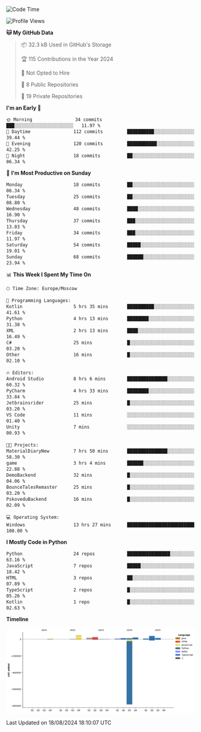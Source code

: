<!--START_SECTION:waka-->
![Code Time](http://img.shields.io/badge/Code%20Time-466%20hrs%2014%20mins-blue)

![Profile Views](http://img.shields.io/badge/Profile%20Views-7-blue)

**🐱 My GitHub Data** 

> 📦 32.3 kB Used in GitHub's Storage 
 > 
> 🏆 115 Contributions in the Year 2024
 > 
> 🚫 Not Opted to Hire
 > 
> 📜 8 Public Repositories 
 > 
> 🔑 19 Private Repositories 
 > 
**I'm an Early 🐤** 

```text
🌞 Morning                34 commits          ███░░░░░░░░░░░░░░░░░░░░░░   11.97 % 
🌆 Daytime                112 commits         ██████████░░░░░░░░░░░░░░░   39.44 % 
🌃 Evening                120 commits         ███████████░░░░░░░░░░░░░░   42.25 % 
🌙 Night                  18 commits          ██░░░░░░░░░░░░░░░░░░░░░░░   06.34 % 
```
📅 **I'm Most Productive on Sunday** 

```text
Monday                   18 commits          ██░░░░░░░░░░░░░░░░░░░░░░░   06.34 % 
Tuesday                  25 commits          ██░░░░░░░░░░░░░░░░░░░░░░░   08.80 % 
Wednesday                48 commits          ████░░░░░░░░░░░░░░░░░░░░░   16.90 % 
Thursday                 37 commits          ███░░░░░░░░░░░░░░░░░░░░░░   13.03 % 
Friday                   34 commits          ███░░░░░░░░░░░░░░░░░░░░░░   11.97 % 
Saturday                 54 commits          █████░░░░░░░░░░░░░░░░░░░░   19.01 % 
Sunday                   68 commits          ██████░░░░░░░░░░░░░░░░░░░   23.94 % 
```


📊 **This Week I Spent My Time On** 

```text
🕑︎ Time Zone: Europe/Moscow

💬 Programming Languages: 
Kotlin                   5 hrs 35 mins       ██████████░░░░░░░░░░░░░░░   41.61 % 
Python                   4 hrs 13 mins       ████████░░░░░░░░░░░░░░░░░   31.38 % 
XML                      2 hrs 13 mins       ████░░░░░░░░░░░░░░░░░░░░░   16.49 % 
C#                       25 mins             █░░░░░░░░░░░░░░░░░░░░░░░░   03.20 % 
Other                    16 mins             █░░░░░░░░░░░░░░░░░░░░░░░░   02.10 % 

🔥 Editors: 
Android Studio           8 hrs 6 mins        ███████████████░░░░░░░░░░   60.32 % 
PyCharm                  4 hrs 33 mins       ████████░░░░░░░░░░░░░░░░░   33.84 % 
Jetbrainsrider           25 mins             █░░░░░░░░░░░░░░░░░░░░░░░░   03.20 % 
VS Code                  11 mins             ░░░░░░░░░░░░░░░░░░░░░░░░░   01.40 % 
Unity                    7 mins              ░░░░░░░░░░░░░░░░░░░░░░░░░   00.93 % 

🐱‍💻 Projects: 
MaterialDiaryNew         7 hrs 50 mins       ███████████████░░░░░░░░░░   58.30 % 
game                     3 hrs 4 mins        ██████░░░░░░░░░░░░░░░░░░░   22.88 % 
DemoBackend              32 mins             █░░░░░░░░░░░░░░░░░░░░░░░░   04.06 % 
BounceTalesRemaster      25 mins             █░░░░░░░░░░░░░░░░░░░░░░░░   03.20 % 
PskoveduBackend          16 mins             █░░░░░░░░░░░░░░░░░░░░░░░░   02.09 % 

💻 Operating System: 
Windows                  13 hrs 27 mins      █████████████████████████   100.00 % 
```

**I Mostly Code in Python** 

```text
Python                   24 repos            ████████████████░░░░░░░░░   63.16 % 
JavaScript               7 repos             █████░░░░░░░░░░░░░░░░░░░░   18.42 % 
HTML                     3 repos             ██░░░░░░░░░░░░░░░░░░░░░░░   07.89 % 
TypeScript               2 repos             █░░░░░░░░░░░░░░░░░░░░░░░░   05.26 % 
Kotlin                   1 repo              █░░░░░░░░░░░░░░░░░░░░░░░░   02.63 % 
```



**Timeline**

![Lines of Code chart](https://raw.githubusercontent.com/adlemx/adlemx/main/assets/bar_graph.png)


 Last Updated on 18/08/2024 18:10:07 UTC
<!--END_SECTION:waka-->
